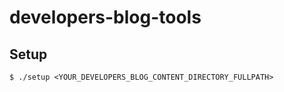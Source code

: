 # developers-blog-tools
## Setup
```shell
$ ./setup <YOUR_DEVELOPERS_BLOG_CONTENT_DIRECTORY_FULLPATH>
```
